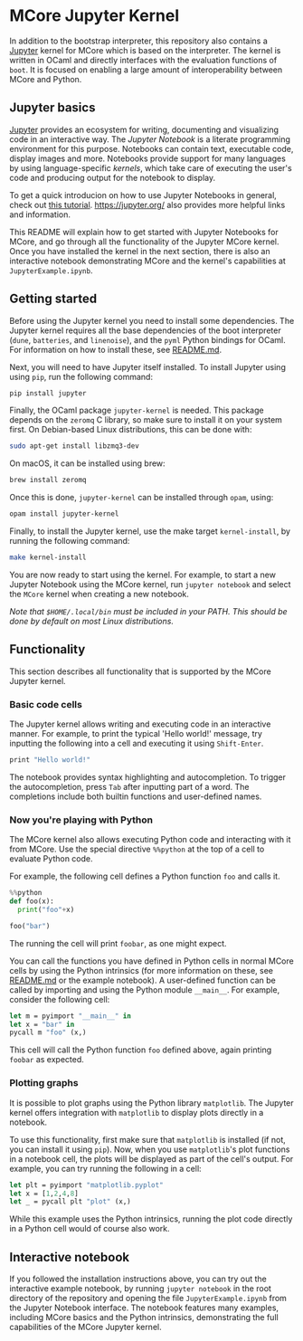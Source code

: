 
# MCore Jupyter Kernel

In addition to the bootstrap interpreter, this repository also contains a
[Jupyter](https://jupyter.org/) kernel for MCore which is based on the
interpreter. The kernel is written in OCaml and directly interfaces with the
evaluation functions of `boot`. It is focused on enabling a large amount of
interoperability between MCore and Python.

## Jupyter basics

[Jupyter](https://jupyter.org/) provides an ecosystem for writing, documenting
and visualizing code in an interactive way. The _Jupyter Notebook_ is a
literate programming environment for this purpose. Notebooks can contain text,
executable code, display images and more. Notebooks provide support for many languages
by using language-specific _kernels_, which take care of executing the user's
code and producing output for the notebook to display.

To get a quick introducion on how to use Jupyter Notebooks in general, check out
[this tutorial](https://mybinder.org/v2/gh/ipython/ipython-in-depth/master?filepath=binder/Index.ipynb).
https://jupyter.org/ also provides more helpful links and information.

This README will explain how to get started with Jupyter Notebooks for MCore,
and go through all the functionality of the Jupyter MCore kernel. Once you have
installed the kernel in the next section, there is also an interactive notebook
demonstrating MCore and the kernel's capabilities at `JupyterExample.ipynb`.

## Getting started

Before using the Jupyter kernel you need to install some dependencies.
The Jupyter kernel requires all the base dependencies of the boot interpreter
(`dune`, `batteries`, and `linenoise`),
and the `pyml` Python bindings for OCaml. For information on how to install
these, see [README.md](./README.md).

Next, you will need to have Jupyter itself installed.
To install Jupyter using using `pip`, run the following command:

```bash
pip install jupyter
```

Finally, the OCaml package `jupyter-kernel` is needed. This package depends on
the `zeromq` C library, so make sure to install it on your system first. On
Debian-based Linux distributions, this can be done with:

```bash
sudo apt-get install libzmq3-dev
```

On macOS, it can be installed using brew:

```bash
brew install zeromq
```

Once this is done, `jupyter-kernel` can be installed through `opam`, using:

```bash
opam install jupyter-kernel
```

Finally, to install the Jupyter kernel, use the make target `kernel-install`,
by running the following command:

```bash
make kernel-install
```

You are now ready to start using the kernel. For example, to start a new Jupyter
Notebook using the MCore kernel, run `jupyter notebook`
and select the `MCore` kernel when creating a new notebook.

*Note that `$HOME/.local/bin` must be included in your PATH. This should be
done by default on most Linux distributions.*

## Functionality

This section describes all functionality that is supported by the MCore
Jupyter kernel.

### Basic code cells

The Jupyter kernel allows writing and executing code in an interactive manner.
For example, to print the typical 'Hello world!' message, try inputting the following
into a cell and executing it using `Shift-Enter`.

```ocaml
print "Hello world!"
```

The notebook provides syntax highlighting and autocompletion. To trigger the
autocompletion, press `Tab` after inputting part of a word. The completions
include both builtin functions and user-defined names.

### Now you're playing with Python

The MCore kernel also allows executing Python code and interacting with it from
MCore. Use the special directive `%%python` at the top of a cell to evaluate
Python code.

For example, the following cell defines a Python function `foo` and calls it.

```python
%%python
def foo(x):
  print("foo"+x)

foo("bar")
```

The running the cell will print `foobar`, as one might expect.

You can call the functions you have defined in Python cells in normal MCore
cells by using the Python intrinsics (for more information on these, see
[README.md](./README.md) or the example notebook). A user-defined function can
be called by importing and using the Python module `__main__`. For example,
consider the following cell:

```ocaml
let m = pyimport "__main__" in
let x = "bar" in
pycall m "foo" (x,)
```

This cell will call the Python function `foo` defined above, again printing
`foobar` as expected.

### Plotting graphs

It is possible to plot graphs using the Python library `matplotlib`.
The Jupyter kernel offers integration with `matplotlib` to display plots
directly in a notebook.

To use this functionality, first make sure that `matplotlib` is installed (if
not, you can install it using `pip`). Now, when you use `matplotlib`'s plot
functions in a notebook cell, the plots will be displayed as part of the cell's
output. For example, you can try running the following in a cell:

```ocaml
let plt = pyimport "matplotlib.pyplot"
let x = [1,2,4,8]
let _ = pycall plt "plot" (x,)
```

While this example uses the Python intrinsics, running the plot code directly in
a Python cell would of course also work.

## Interactive notebook

If you followed the installation instructions above, you can try out the
interactive example notebook, by running `jupyter notebook` in the root
directory of the repository and opening the file `JupyterExample.ipynb` from the
Jupyter Notebook interface. The notebook features many examples, including MCore
basics and the Python intrinsics, demonstrating the full capabilities of the
MCore Jupyter kernel.
